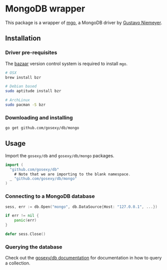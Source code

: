 # MongoDB wrapper

This package is a wrapper of [mgo](http://labix.org/mgo), a MongoDB driver by
[Gustavo Niemeyer](http://labyx.org).

## Installation

### Driver pre-requisites

The [bazaar](http://bazaar.canonical.com/en/) version control system is required
to install `mgo`.

```sh
# OSX
brew install bzr

# Debian based
sudo aptitude install bzr

# ArchLinux
sudo pacman -S bzr
```

### Downloading and installing

```sh
go get github.com/gosexy/db/mongo
```

## Usage

Import the `gosexy/db` and `gosexy/db/mongo` packages.

```go
import (
  "github.com/gosexy/db"
	# Note that we are importing to the blank namespace.
  _ "github.com/gosexy/db/mongo"
)
```

### Connecting to a MongoDB database

```go
sess, err := db.Open("mongo", db.DataSource{Host: "127.0.0.1", ...})

if err != nil {
	panic(err)
}

defer sess.Close()
```

### Querying the database

Check out the [gosexy/db documentation](/db) for documentation in how to query
a collection.

